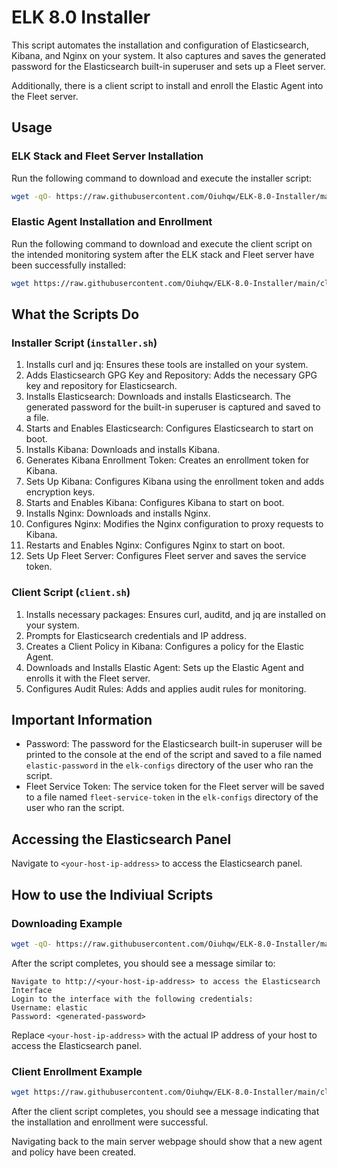 # ELK 8.0 Installer

This script automates the installation and configuration of Elasticsearch, Kibana, and Nginx on your system. It also captures and saves the generated password for the Elasticsearch built-in superuser and sets up a Fleet server. 

Additionally, there is a client script to install and enroll the Elastic Agent into the Fleet server.

## Usage

### ELK Stack and Fleet Server Installation

Run the following command to download and execute the installer script:

```sh
wget -qO- https://raw.githubusercontent.com/Oiuhqw/ELK-8.0-Installer/main/installer.sh | sudo bash
```

### Elastic Agent Installation and Enrollment

Run the following command to download and execute the client script on the intended monitoring system after the ELK stack and Fleet server have been successfully installed:

```sh
wget https://raw.githubusercontent.com/Oiuhqw/ELK-8.0-Installer/main/client.sh -qO client.sh; sudo bash client.sh
```

## What the Scripts Do

### Installer Script (`installer.sh`)

1. Installs curl and jq: Ensures these tools are installed on your system.
2. Adds Elasticsearch GPG Key and Repository: Adds the necessary GPG key and repository for Elasticsearch.
3. Installs Elasticsearch: Downloads and installs Elasticsearch. The generated password for the built-in superuser is captured and saved to a file.
4. Starts and Enables Elasticsearch: Configures Elasticsearch to start on boot.
5. Installs Kibana: Downloads and installs Kibana.
6. Generates Kibana Enrollment Token: Creates an enrollment token for Kibana.
7. Sets Up Kibana: Configures Kibana using the enrollment token and adds encryption keys.
8. Starts and Enables Kibana: Configures Kibana to start on boot.
9. Installs Nginx: Downloads and installs Nginx.
10. Configures Nginx: Modifies the Nginx configuration to proxy requests to Kibana.
11. Restarts and Enables Nginx: Configures Nginx to start on boot.
12. Sets Up Fleet Server: Configures Fleet server and saves the service token.

### Client Script (`client.sh`)

1. Installs necessary packages: Ensures curl, auditd, and jq are installed on your system.
2. Prompts for Elasticsearch credentials and IP address.
3. Creates a Client Policy in Kibana: Configures a policy for the Elastic Agent.
4. Downloads and Installs Elastic Agent: Sets up the Elastic Agent and enrolls it with the Fleet server.
5. Configures Audit Rules: Adds and applies audit rules for monitoring.

## Important Information

- Password: The password for the Elasticsearch built-in superuser will be printed to the console at the end of the script and saved to a file named `elastic-password` in the `elk-configs` directory of the user who ran the script.
- Fleet Service Token: The service token for the Fleet server will be saved to a file named `fleet-service-token` in the `elk-configs` directory of the user who ran the script.

## Accessing the Elasticsearch Panel

Navigate to `<your-host-ip-address>` to access the Elasticsearch panel.

## How to use the Indiviual Scripts

### Downloading Example

```sh
wget -qO- https://raw.githubusercontent.com/Oiuhqw/ELK-8.0-Installer/main/installer.sh | sudo bash
```

After the script completes, you should see a message similar to:

```
Navigate to http://<your-host-ip-address> to access the Elasticsearch Interface
Login to the interface with the following credentials: 
Username: elastic
Password: <generated-password>
```

Replace `<your-host-ip-address>` with the actual IP address of your host to access the Elasticsearch panel.

### Client Enrollment Example

```sh
wget https://raw.githubusercontent.com/Oiuhqw/ELK-8.0-Installer/main/client.sh -qO client.sh; sudo bash client.sh
```

After the client script completes, you should see a message indicating that the installation and enrollment were successful.

Navigating back to the main server webpage should show that a new agent and policy have been created.
